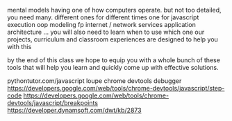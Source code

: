 mental models
having one of how computers operate.
but not too detailed, you need many.  different ones for different times
one for 
	javascript execution
	oop modeling
	fp 
	internet / network
	services
	application architecture
	...
you will also need to learn when to use which one
our projects, curriculum and classroom experiences are designed to help you with this

by the end of this class we hope to equip you with a whole bunch of these tools that will help you learn and quickly come up with effective solutions.

pythontutor.com/javascript
loupe
chrome devtools debugger
	https://developers.google.com/web/tools/chrome-devtools/javascript/step-code
	https://developers.google.com/web/tools/chrome-devtools/javascript/breakpoints
	https://developer.dynamsoft.com/dwt/kb/2873